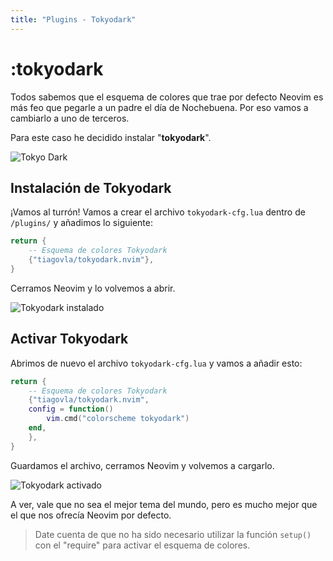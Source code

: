 ```yaml
---
title: "Plugins - Tokyodark"
---
```


# :tokyodark

Todos sabemos que el esquema de colores que trae por defecto Neovim es más feo que
pegarle a un padre el día de Nochebuena. Por eso vamos a cambiarlo a uno de terceros.

Para este caso he decidido instalar "**tokyodark**".

<img src="https://user-images.githubusercontent.com/30515389/115807570-42385080-a3bf-11eb-8286-c981b5093ffa.png" alt="Tokyo Dark" />

## Instalación de Tokyodark

¡Vamos al turrón! Vamos a crear el archivo `tokyodark-cfg.lua` dentro de `/plugins/` y añadimos lo siguiente:

``` lua
return {
    -- Esquema de colores Tokyodark
    {"tiagovla/tokyodark.nvim"},
}
```

Cerramos Neovim y lo volvemos a abrir.

<img src="/guia-neovim/images/tokyodark/lazy-tokyodark.webp" alt="Tokyodark instalado" />

## Activar Tokyodark

Abrimos de nuevo el archivo `tokyodark-cfg.lua` y vamos a añadir esto:

``` lua
return {
    -- Esquema de colores Tokyodark
    {"tiagovla/tokyodark.nvim",
    config = function()
        vim.cmd("colorscheme tokyodark")
    end,
    },
}
```

Guardamos el archivo, cerramos Neovim y volvemos a cargarlo.

<img src="/guia-neovim/images/tokyodark/tokyodark-activado.webp" alt="Tokyodark activado" />

A ver, vale que no sea el mejor tema del mundo, pero es mucho mejor que el que nos
ofrecía Neovim por defecto.

> Date cuenta de que no ha sido necesario utilizar la función `setup()` con el "require" para activar el esquema de colores.
